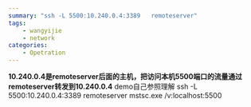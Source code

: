 ```yaml
---
summary: "ssh -L 5500:10.240.0.4:3389   remoteserver"
tags:
    - wangyijie
    - network
categories:
    - Opetration
---
```

**10.240.0.4是remoteserver后面的主机，把访问本机5500端口的流量通过remoteserver转发到10.240.0.4**
demo自己参照理解
ssh -L 5500:10.240.0.4:3389   remoteserver
mstsc.exe /v:localhost:5500
